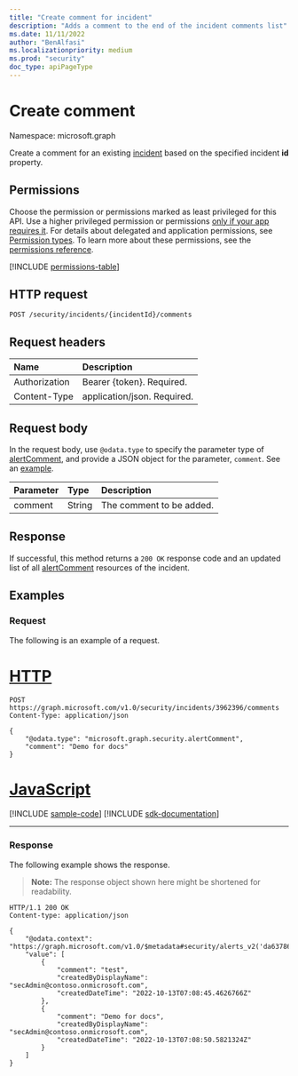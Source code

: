 ```yaml
---
title: "Create comment for incident"
description: "Adds a comment to the end of the incident comments list"
ms.date: 11/11/2022
author: "BenAlfasi"
ms.localizationpriority: medium
ms.prod: "security"
doc_type: apiPageType
---
```


# Create comment
Namespace: microsoft.graph

Create a comment for an existing [incident](../resources/security-incident.md) based on the specified incident **id** property.

## Permissions
Choose the permission or permissions marked as least privileged for this API. Use a higher privileged permission or permissions [only if your app requires it](/graph/permissions-overview#best-practices-for-using-microsoft-graph-permissions). For details about delegated and application permissions, see [Permission types](/graph/permissions-overview#permission-types). To learn more about these permissions, see the [permissions reference](/graph/permissions-reference).

<!-- { "blockType": "permissions", "name": "security_incident_post_comments" } -->
[!INCLUDE [permissions-table](../includes/permissions/security-incident-post-comments-permissions.md)]

## HTTP request

<!-- {
  "blockType": "ignored"
}
-->
``` http
POST /security/incidents/{incidentId}/comments
```

## Request headers
|Name|Description|
|:---|:---|
|Authorization|Bearer {token}. Required.|
|Content-Type|application/json. Required.|

## Request body

In the request body, use `@odata.type` to specify the parameter type of [alertComment](../resources/security-alertcomment.md), and provide a JSON object for the parameter, `comment`. See an [example](#examples).

| Parameter	   | Type	|Description|
|:---------------|:--------|:----------|
|comment|String|The comment to be added.|

## Response

If successful, this method returns a `200 OK` response code and an updated list of all [alertComment](../resources/security-alertcomment.md) resources of the incident.

## Examples

### Request
The following is an example of a request.

# [HTTP](#tab/http)
<!-- {
  "blockType": "request",
  "sampleKeys": ["3962396"],
  "name": "incident_addcomment"
}
-->
``` http
POST https://graph.microsoft.com/v1.0/security/incidents/3962396/comments
Content-Type: application/json

{
    "@odata.type": "microsoft.graph.security.alertComment",
    "comment": "Demo for docs"
}
```

# [JavaScript](#tab/javascript)
[!INCLUDE [sample-code](../includes/snippets/javascript/incident-addcomment-javascript-snippets.md)]
[!INCLUDE [sdk-documentation](../includes/snippets/snippets-sdk-documentation-link.md)]

---

### Response
The following example shows the response.
>**Note:** The response object shown here might be shortened for readability.
<!-- {
  "blockType": "response",
  "@odata.type": "collection(microsoft.graph.security.alertComment)",
  "truncated": true
}
-->

``` http
HTTP/1.1 200 OK
Content-type: application/json

{
    "@odata.context": "https://graph.microsoft.com/v1.0/$metadata#security/alerts_v2('da637865765418431569_-773071023')/comments",
    "value": [
        {
            "comment": "test",
            "createdByDisplayName": "secAdmin@contoso.onmicrosoft.com",
            "createdDateTime": "2022-10-13T07:08:45.4626766Z"
        },
        {
            "comment": "Demo for docs",
            "createdByDisplayName": "secAdmin@contoso.onmicrosoft.com",
            "createdDateTime": "2022-10-13T07:08:50.5821324Z"
        }
    ]
}
```
